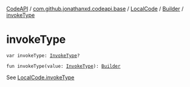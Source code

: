 [CodeAPI](../../../index.md) / [com.github.jonathanxd.codeapi.base](../../index.md) / [LocalCode](../index.md) / [Builder](index.md) / [invokeType](.)

# invokeType

`var invokeType: `[`InvokeType`](../../-invoke-type/index.md)`?`

`fun invokeType(value: `[`InvokeType`](../../-invoke-type/index.md)`): `[`Builder`](index.md)

See [LocalCode.invokeType](../invoke-type.md)

